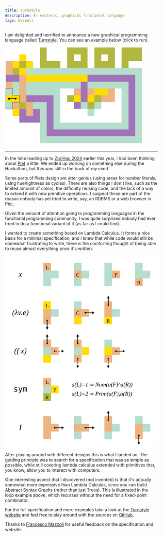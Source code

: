 ```yaml
---
title: Turnstyle
description: An esoteric, graphical functional language
tags: haskell
---
```


I am delighted and horrified to announce a new graphical programming language
called [Turnstyle].  You can see an example below (click to run).

<style type="text/css">
    img.turnstyle, .interpreter svg {
        max-width: 90%;
        margin-bottom: .5em; /* Some space in between svg and terminal */
    }

    .interpreter .terminal {
        text-align: left;
        display: block;
        overflow-y: scroll;
        max-height: 5em;
        background-color: #2228;
        color: #fff;
        padding: .5em;
    }

    .interpreter .terminal pre {
        margin: 0px;
    }

    .interpreter .terminal textarea {
        padding: 0px;
        margin: 0px;
        opacity: 0;
        width: 0px;
        height: 0px;
        border: none;
    }

    .interpreter .terminal:has(textarea:focus) .cursor {
        animation: cursor 1s linear infinite;
    }

    .interpreter .terminal .cursor {
        display: inline-block;
        height: 1.2em;
        margin-bottom: -0.1em;
        width: 0.5em;
        background: #fff;
    }

    @keyframes cursor {
        0%  {  background: transparent; }
        50% {  background: inherit;     }
    }
</style>

<img class="turnstyle" src="/images/2024-08-21-turnstyle-loop.svg">

---

In the time leading up to [ZuriHac 2024] earlier this year, I had been thinking
about [Piet] a little.  We ended up working on something else during the
Hackathon, but this was still in the back of my mind.

Some parts of Piets design are utter genius (using areas for number literals,
using hue/lightness as cycles).  There are also things I don't like, such as the
limited amount of colors, the difficulty reusing code, and the lack of a
way to extend it with new primitive operations.  I suspect these are part of the
reason nobody has yet tried to write, say, an RDBMS or a web browser in Piet.

Given the amount of attention going to programming languages in the functional
programming community, I was quite surprised nobody had ever tried to do a
functional variant of it (as far as I could find).

I wanted to create something based on Lambda Calculus.  It forms a nice basis
for a minimal specification, and I knew that while code would still be somewhat
frustrating to write, there is the comforting thought of being able to reuse
almost everything once it's written.

![Cheatsheet for the specification](/images/2024-08-21-turnstyle-cheatsheet.svg)

After playing around with different designs this is what I landed on.  The
guiding principle was to search for a specification that was as simple as
possible, while still covering lambda calculus extended with primitives that,
you know, allow you to interact with computers.

One interesting aspect that I discovered (not invented) is that it's actually
somewhat more expressive than Lambda Calculus, since you can build Abstract
Syntax Graphs (rather than just Trees).  This is illustrated in the loop example
above, which recurses without the need for a fixed-point combinator.

For the full specification and more examples take a look at the [Turnstyle
website][Turnstyle] and feel free to play around with the sources on [GitHub].

Thanks to [Francesco Mazzoli](https://mazzo.li/) for useful feedback on the
specification and website.

[GitHub]: https://github.com/jaspervdj/turnstyle/
[Turnstyle]: https://jaspervdj.be/turnstyle/
[ZuriHac 2024]: https://zfoh.ch/zurihac2024
[Piet]: https://www.dangermouse.net/esoteric/piet.html

<script type="text/JavaScript" src="/files/2024-08-21-turnstyle.js"></script>
<script type="text/JavaScript">
    window.onload = () => {
        const examples = document.querySelectorAll("img.turnstyle");
        for (const example of examples) {
            const source = example.src.replace(".svg", ".png");
            example.onclick = async (event) => {
                event.preventDefault();
                const itp = new Interpreter(document, source);
                await itp.load();
                example.replaceWith(itp.element);
                itp.run();
            };
        }
    };
</script>
